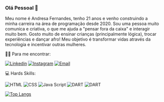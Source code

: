 ### Olá Pessoal :star_struck:

Meu nome é Andresa Fernandes, tenho 21 anos e venho construindo a minha carreira na área de programação desde 2020. Sou uma pessoa muito comunica e criativa, o que me ajuda a "pensar fora da caixa" e interagir muito bem. Gosto muito de ensinar crianças (principalmente lógica), trocar experiências e dançar afro! Meu objetivo é transformar vidas através da tecnologia e incentivar outras mulheres. 

:curly_haired_woman: Para me encontrar:

[![Linkedin](https://img.shields.io/badge/LinkedIn-0077B5?style=for-the-badge&logo=linkedin&logoColor=white)](https://www.linkedin.com/in/andresa-fernandes-9271ba1ba/)
[![Instagram](https://img.shields.io/badge/Instagram-E4405F?style=for-the-badge&logo=instagram&logoColor=white)](https://www.instagram.com/desafernandes_/)
[![Email](https://img.shields.io/badge/Gmail-D14836?style=for-the-badge&logo=gmail&logoColor=white)](mailto:andresa.ifba@gmail.com)

:computer: Hards Skills: 

![HTML](https://img.shields.io/badge/HTML5-E34F26?style=for-the-badge&logo=html5&logoColor=white)
![CSS](https://img.shields.io/badge/CSS3-1572B6?style=for-the-badge&logo=css3&logoColor=white)
![Java Script](https://img.shields.io/badge/JavaScript-323330?style=for-the-badge&logo=javascript&logoColor=F7DF1E)
![DART](https://img.shields.io/badge/Dart-0175C2?style=for-the-badge&logo=dart&logoColor=white)
![DART](https://img.shields.io/badge/Flutter-02569B?style=for-the-badge&logo=flutter&logoColor=white)

[![Top Langs](https://github-readme-stats.vercel.app/api/top-langs/?username=andresa43&layout=compact)](https://github.com/anuraghazra/github-readme-stats)
